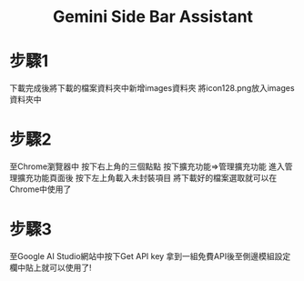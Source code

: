 <h1 align="center">Gemini Side Bar Assistant</h1>

# 步驟1
下載完成後將下載的檔案資料夾中新增images資料夾
將icon128.png放入images資料夾中
# 步驟2
至Chrome瀏覽器中
按下右上角的三個點點
按下擴充功能=>管理擴充功能
進入管理擴充功能頁面後
按下左上角載入未封裝項目
將下載好的檔案選取就可以在Chrome中使用了
# 步驟3
至Google AI Studio網站中按下Get API key
拿到一組免費API後至側邊模組設定欄中貼上就可以使用了!
